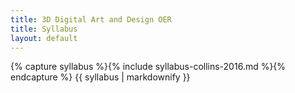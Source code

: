 ```yaml
---
title: 3D Digital Art and Design OER
title: Syllabus
layout: default
---
```


{% capture syllabus %}{% include syllabus-collins-2016.md %}{% endcapture %}
{{ syllabus | markdownify }}


